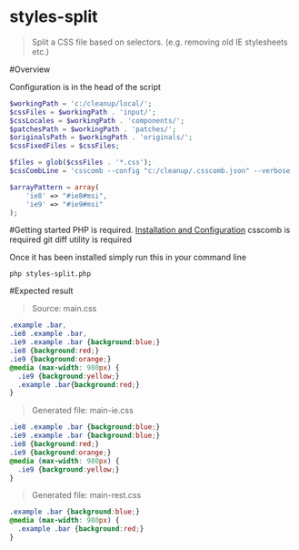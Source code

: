 # styles-split

>Split a CSS file based on selectors. (e.g. removing old IE stylesheets etc.)

#Overview

Configuration is in the head of the script

```php 
$workingPath = 'c:/cleanup/local/';
$cssFiles = $workingPath . 'input/';
$cssLocales = $workingPath . 'components/';
$patchesPath = $workingPath . 'patches/';
$originalsPath = $workingPath . 'originals/';
$cssFixedFiles = $cssFiles;

$files = glob($cssFiles . '*.css');
$cssCombLine = 'csscomb --config "c:/cleanup/.csscomb.json" --verbose ';

$arrayPattern = array(
	'ie8' => "#ie8#msi",
	'ie9' => "#ie9#msi"
);
```

#Getting started
PHP is required. [Installation and Configuration](http://php.net/manual/en/install.php)
csscomb is required
git diff utility is required

Once it has been installed simply run this in your command line

``` 
php styles-split.php
```
#Expected result
>Source: main.css
``` css
.example .bar,
.ie8 .example .bar,
.ie9 .example .bar {background:blue;}
.ie8 {background:red;}
.ie9 {background:orange;}
@media (max-width: 980px) {
  .ie9 {background:yellow;}
  .example .bar{background:red;}
}
```
>Generated file: main-ie.css
``` css
.ie8 .example .bar {background:blue;}
.ie9 .example .bar {background:blue;}
.ie8 {background:red;}
.ie9 {background:orange;}
@media (max-width: 980px) {
  .ie9 {background:yellow;}
}
```

>Generated file: main-rest.css
``` css
.example .bar {background:blue;}
@media (max-width: 980px) {
  .example .bar {background:red;}
}
```


